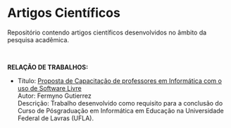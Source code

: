 # Artigos Científicos
Repositório contendo artigos científicos desenvolvidos no âmbito da pesquisa acadêmica.

<BR>

**RELAÇÃO DE TRABALHOS:**

* Título: [Proposta de Capacitação de professores em Informática com o uso de Software Livre](tree/main/capacitacao-de-professores-em-informatica-com-software-livre)  
  Autor: Fermyno Gutierrez  
  Descrição: Trabalho desenvolvido como requisito para a conclusão do Curso de Pósgraduação em Informática em Educação na Universidade Federal de Lavras (UFLA).
